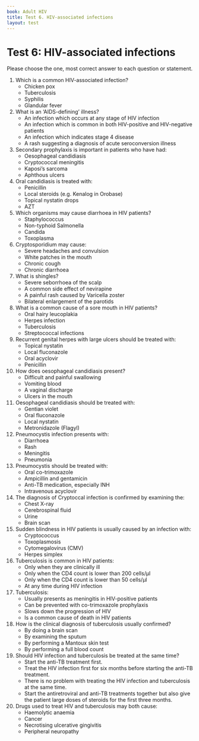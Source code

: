 ```yaml
---
book: Adult HIV
title: Test 6. HIV-associated infections
layout: test
---
```


# Test 6: HIV-associated infections

Please choose the one, most correct answer to each question or statement.

1.	Which is a common HIV-associated infection?
	*	Chicken pox
	*	Tuberculosis
	*	Syphilis
	*	Glandular fever
2.	What is an ‘AIDS-defining’ illness?
	*	An infection which occurs at any stage of HIV infection
	*	An infection which is common in both HIV-positive and HIV-negative patients
	*	An infection which indicates stage 4 disease
	*	A rash suggesting a diagnosis of acute seroconversion illness
3.	Secondary prophylaxis is important in patients who have had:
	*	Oesophageal candidiasis
	*	Cryptococcal meningitis
	*	Kaposi’s sarcoma
	*	Aphthous ulcers
4.	Oral candidiasis is treated with:
	*	Penicillin
	*	Local steroids (e.g. Kenalog in Orobase)
	*	Topical nystatin drops
	*	AZT
5.	Which organisms may cause diarrhoea in HIV patients?
	*	Staphylococcus
	*	Non-typhoid Salmonella
	*	Candida
	*	Toxoplasma
6.	Cryptosporidium may cause:
	*	Severe headaches and convulsion
	*	White patches in the mouth
	*	Chronic cough
	*	Chronic diarrhoea
7.	What is shingles?
	*	Severe seborrhoea of the scalp
	*	A common side effect of nevirapine
	*	A painful rash caused by Varicella zoster
	*	Bilateral enlargement of the parotids
8.	What is a common cause of a sore mouth in HIV patients?
	*	Oral hairy leucoplakia
	*	Herpes infection
	*	Tuberculosis
	*	Streptococcal infections
9.	Recurrent genital herpes with large ulcers should be treated with:
	*	Topical nystatin
	*	Local fluconazole
	*	Oral acyclovir
	*	Penicillin
10.	How does oesophageal candidiasis present?
	*	Difficult and painful swallowing
	*	Vomiting blood
	*	A vaginal discharge
	*	Ulcers in the mouth
11.	Oesophageal candidiasis should be treated with:
	*	Gentian violet
	*	Oral fluconazole
	*	Local nystatin
	*	Metronidazole (Flagyl)
12.	Pneumocystis infection presents with:
	*	Diarrhoea
	*	Rash
	*	Meningitis
	*	Pneumonia
13.	Pneumocystis should be treated with:
	*	Oral co-trimoxazole
	*	Ampicillin and gentamicin
	*	Anti-TB medication, especially INH
	*	Intravenous acyclovir
14.	The diagnosis of Cryptoccal infection is confirmed by examining the:
	*	Chest X-ray
	*	Cerebrospinal fluid
	*	Urine
	*	Brain scan
15.	Sudden blindness in HIV patients is usually caused by an infection with:
	*	Cryptococcus
	*	Toxoplasmosis
	*	Cytomegalovirus (CMV)
	*	Herpes simplex
16.	Tuberculosis is common in HIV patients:
	*	Only when they are clinically ill
	*	Only when the CD4 count is lower than 200 cells/µl
	*	Only when the CD4 count is lower than 50 cells/µl
	*	At any time during HIV infection
17.	Tuberculosis:
	*	Usually presents as meningitis in HIV-positive patients
	*	Can be prevented with co-trimoxazole prophylaxis
	*	Slows down the progression of HIV
	*	Is a common cause of death in HIV patients
18.	How is the clinical diagnosis of tuberculosis usually confirmed?
	*	By doing a brain scan
	*	By examining the sputum
	*	By performing a Mantoux skin test
	*	By performing a full blood count
19.	Should HIV infection and tuberculosis be treated at the same time?
	*	Start the anti-TB treatment first.
	*	Treat the HIV infection first for six months before starting the anti-TB treatment.
	*	There is no problem with treating the HIV infection and tuberculosis at the same time.
	*	Start the antiretroviral and anti-TB treatments together but also give the patient large doses of steroids for the first three months.
20.	Drugs used to treat HIV and tuberculosis may both cause:
	*	Haemolytic anaemia
	*	Cancer
	*	Necrotising ulcerative gingivitis
	*	Peripheral neuropathy
